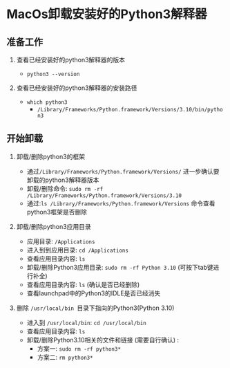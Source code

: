 # MacOs卸载安装好的Python3解释器

## 准备工作

1. 查看已经安装好的python3解释器的版本
   - `python3 --version`

2. 查看已经安装好的python3解释器的安装路径
   - `which python3`
     - `/Library/Frameworks/Python.framework/Versions/3.10/bin/python3`

## 开始卸载

1. 卸载/删除python3的框架
   - 通过`/Library/Frameworks/Python.framework/Versions/` 进一步确认要卸载的python3解释器版本
   - 卸载/删除命令: `sudo rm -rf /Library/Frameworks/Python.framework/Versions/3.10`
   - 通过:`ls /Library/Frameworks/Python.framework/Versions` 命令查看python3框架是否删除
2. 卸载/删除python3应用目录

   - 应用目录: `/Applications`
   - 进入到到应用目录: `cd /Applications`
   - 查看应用目录内容: `ls`
   - 卸载/删除Python3应用目录: `sudo rm -rf Python 3.10` (可按下tab键进行补全)
   - 查看应用目录内容: `ls` (确认是否已经删除)
   - 查看launchpad中的Python3的IDLE是否已经消失

3. 删除 `/usr/local/bin `目录下指向的Python3(Python 3.10)
   - 进入到 `/usr/local/bin`:  `cd /usr/local/bin`
   - 查看应用目录内容: `ls`
   - 卸载/删除Python3.10相关的文件和链接 (需要自行确认) : 
     - 方案一: `sudo rm -rf python3*`
     - 方案二: `rm python3*`
